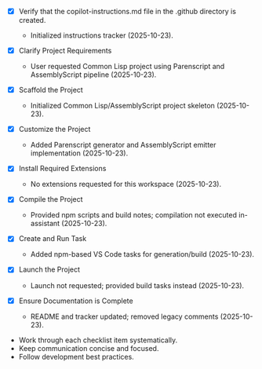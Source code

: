 - [x] Verify that the copilot-instructions.md file in the .github directory is created.
	- Initialized instructions tracker (2025-10-23).

- [x] Clarify Project Requirements
	- User requested Common Lisp project using Parenscript and AssemblyScript pipeline (2025-10-23).

- [x] Scaffold the Project
	- Initialized Common Lisp/AssemblyScript project skeleton (2025-10-23).

- [x] Customize the Project
	- Added Parenscript generator and AssemblyScript emitter implementation (2025-10-23).

- [x] Install Required Extensions
	- No extensions requested for this workspace (2025-10-23).

- [x] Compile the Project
	- Provided npm scripts and build notes; compilation not executed in-assistant (2025-10-23).

- [x] Create and Run Task
	- Added npm-based VS Code tasks for generation/build (2025-10-23).

- [x] Launch the Project
	- Launch not requested; provided build tasks instead (2025-10-23).

- [x] Ensure Documentation is Complete
	- README and tracker updated; removed legacy comments (2025-10-23).

- Work through each checklist item systematically.
- Keep communication concise and focused.
- Follow development best practices.
